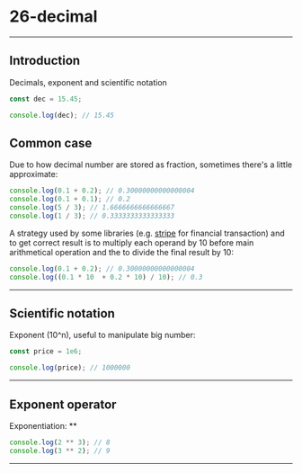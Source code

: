 # 26-decimal

***

## Introduction

Decimals, exponent and scientific notation

```js
const dec = 15.45;

console.log(dec); // 15.45
```

## Common case

Due to how decimal number are stored as fraction, sometimes there's a little approximate:

```js
console.log(0.1 + 0.2); // 0.30000000000000004
console.log(0.1 + 0.1); // 0.2
console.log(5 / 3); // 1.6666666666666667
console.log(1 / 3); // 0.3333333333333333
```

A strategy used by some libraries (e.g. [stripe](https://stripe.com/fr-ch) for financial transaction) and to get correct result is to multiply each operand by 10 before main arithmetical operation and the to divide the final result by 10:

```js
console.log(0.1 + 0.2); // 0.30000000000000004
console.log((0.1 * 10  + 0.2 * 10) / 10); // 0.3
```

***

## Scientific notation

Exponent (10^n), useful to manipulate big number:

```js
const price = 1e6;

console.log(price); // 1000000
```

***

## Exponent operator

Exponentiation: **

```js
console.log(2 ** 3); // 8
console.log(3 ** 2); // 9
```

***
